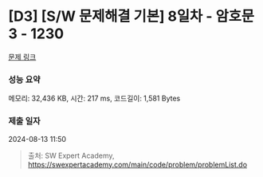 # [D3] [S/W 문제해결 기본] 8일차 - 암호문3 - 1230 

[문제 링크](https://swexpertacademy.com/main/code/problem/problemDetail.do?contestProbId=AV14zIwqAHwCFAYD) 

### 성능 요약

메모리: 32,436 KB, 시간: 217 ms, 코드길이: 1,581 Bytes

### 제출 일자

2024-08-13 11:50



> 출처: SW Expert Academy, https://swexpertacademy.com/main/code/problem/problemList.do